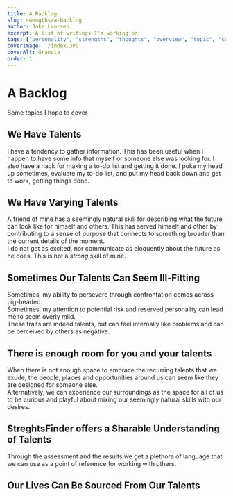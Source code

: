 ```yaml
---
title: A Backlog
slug: swengths/a-backlog
author: Jake Laursen
excerpt: A list of writings I'm working on
tags: ["personality", "strengths", "thoughts", "overview", "topic", "community"]
coverImage: ./index.JPG
coverAlt: Granola
order: 1
---
```


# A Backlog

Some topics I hope to cover

## We Have Talents

I have a tendency to gather information. This has been useful when I happen to have some info that myself or someone else was looking for.
I also have a nack for making a to-do list and getting it done. I poke my head up sometimes, evaluate my to-do list, and put my head back down and get to work, getting things done.

## We Have Varying Talents
A friend of mine has a seemingly natural skill for describing what the future can look like for himself and others. This has served himself and other by contributing to a sense of purpose that connects to something broader than the current details of the moment.  
I do not get as excited, nor communicate as eloquently about the future as he does. This is not a _strong_ skill of mine.

## Sometimes Our Talents Can Seem Ill-Fitting

Sometimes, my ability to persevere through confrontation comes across pig-headed.  
Sometimes, my attention to potential risk and reserved personality can lead me to seem overly mild.  
These traits are indeed talents, but can feel internally like problems and can be perceived by others as negative.

## There is enough room for you and your talents

When there is not enough space to embrace the recurring talents that we exude, the people, places and opportunities around us can seem like they are designed for someone else.  
Alternatively, we can experience our surroundings as the space for all of us to be curious and playful about mixing our seemingly natural skills with our desires.

## StreghtsFinder offers a Sharable Understanding of Talents

Through the assessment and the results we get a plethora of language that we can use as a point of reference for working with others.

## Our Lives Can Be Sourced From Our Talents
